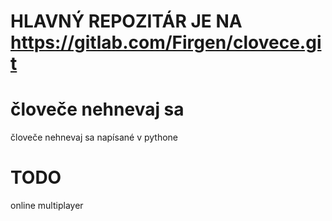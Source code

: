 # HLAVNÝ REPOZITÁR JE NA https://gitlab.com/Firgen/clovece.git 

# človeče nehnevaj sa
človeče nehnevaj sa napísané v pythone

# TODO
online multiplayer

